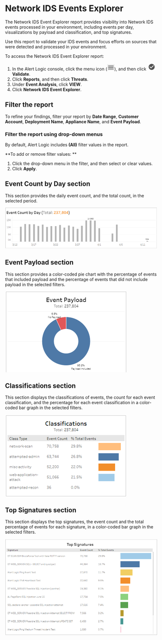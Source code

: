 # Network IDS Events Explorer

The Network IDS Event Explorer report provides visibility into Network IDS events processed in your environment, including events per day, visualizations by payload and classification, and top signatures.

Use this report to validate your IDS events and focus efforts on  sources that were detected and processed in your environment.

To access the Network IDS Event Explorer report:

1. In the Alert Logic console, click the menu icon (![](../../../../Resources/Images/dashboard/menu-icon.png)), and then click ![](../../../../Resources/Images/dashboard/validate-icon.png)**Validate**.
2. Click **Reports**, and then click **Threats**.
3. Under **Event Analysis**, click **VIEW**.
4. Click **Network IDS Event Explorer**.

## Filter the report

To refine your findings, filter your report by  **Date Range**, **Customer Account**, **Deployment Name**, **Appliance Name**, and **Event Payload**.

### Filter the report using drop-down menus

By default, Alert Logic includes **(All)** filter values in the report.

**To add or remove filter values: **

1. Click the drop-down menu in the filter, and then select or clear values.
2. Click **Apply**.

## Event Count by Day section

This section provides the daily event count, and the total count, in the selected period.

![](../../../../Resources/Images/Reports/network-ids-event-explorer/event-count-by-day.png)

## Event Payload section

This section provides a color-coded pie chart with the percentage of events that included payload and the percentage of events that did not include payload in the selected filters.

![](../../../../Resources/Images/Reports/network-ids-event-explorer/event-payload.png)

## Classifications section

This section displays the classifications of events, the count for each event classification, and the percentage for each event classification  in a color-coded bar graph in the selected filters.

![](../../../../Resources/Images/Reports/network-ids-event-explorer/classifications.png)

## Top Signatures section

This section displays the top signatures, the event count and the total percentage of events for each signature,  in a color-coded bar graph in the selected filters.

![](../../../../Resources/Images/Reports/network-ids-event-explorer/top-signatures.png)
